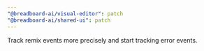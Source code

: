 ```yaml
---
"@breadboard-ai/visual-editor": patch
"@breadboard-ai/shared-ui": patch
---
```


Track remix events more precisely and start tracking error events.
